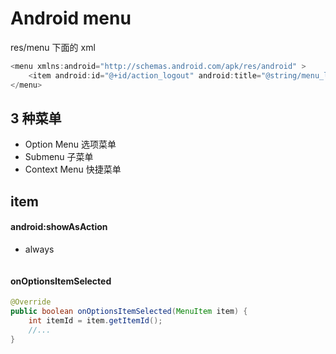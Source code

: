 # Android menu

res/menu 下面的 xml

```java
<menu xmlns:android="http://schemas.android.com/apk/res/android" >
    <item android:id="@+id/action_logout" android:title="@string/menu_logout_label"></item>
</menu>
```

## 3 种菜单

* Option Menu  选项菜单 
* Submenu	   子菜单	
* Context Menu 快捷菜单




## item

#### android:showAsAction

* always

```xml

```

#### onOptionsItemSelected

```java
@Override
public boolean onOptionsItemSelected(MenuItem item) {
	int itemId = item.getItemId();
	//...
}
```